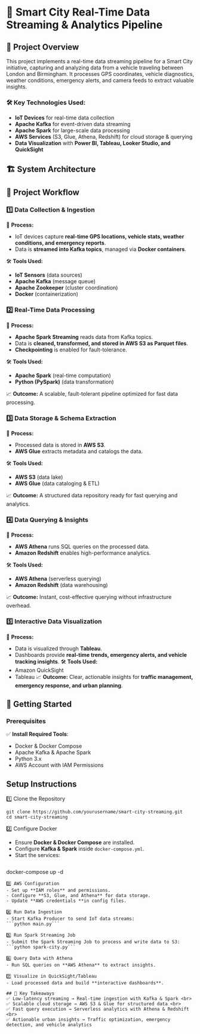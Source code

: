 # 🚀 Smart City Real-Time Data Streaming & Analytics Pipeline

## 📌 **Project Overview**

This project implements a real-time data streaming pipeline for a Smart City initiative, capturing and analyzing data from a vehicle traveling between London and Birmingham. It processes GPS coordinates, vehicle diagnostics, weather conditions, emergency alerts, and camera feeds to extract valuable insights.

### 🛠 Key Technologies Used:
- **IoT Devices** for real-time data collection
- **Apache Kafka** for event-driven data streaming
- **Apache Spark** for large-scale data processing
- **AWS Services** (S3, Glue, Athena, Redshift) for cloud storage & querying
- **Data Visualization** with **Power BI, Tableau, Looker Studio, and QuickSight**

## 🏗️ **System Architecture**


## 📂 **Project Workflow**

### 1️⃣ Data Collection & Ingestion
📌 **Process:**
- IoT devices capture **real-time GPS locations, vehicle stats, weather conditions, and emergency reports**.
- Data is **streamed into Kafka topics**, managed via **Docker containers**.

🛠 **Tools Used:**
- **IoT Sensors** (data sources)
- **Apache Kafka** (message queue)
- **Apache Zookeeper** (cluster coordination)
- **Docker** (containerization)

### 2️⃣ Real-Time Data Processing
📌 **Process:**
- **Apache Spark Streaming** reads data from Kafka topics.
- Data is **cleaned, transformed, and stored in AWS S3 as Parquet files**.
- **Checkpointing** is enabled for fault-tolerance.

🛠 **Tools Used:**
- **Apache Spark** (real-time computation)
- **Python (PySpark)** (data transformation)

📈 **Outcome:** A scalable, fault-tolerant pipeline optimized for fast data processing.

### 3️⃣ Data Storage & Schema Extraction
📌 **Process:**
- Processed data is stored in **AWS S3**.
- **AWS Glue** extracts metadata and catalogs the data.

🛠 **Tools Used:**
- **AWS S3** (data lake)
- **AWS Glue** (data cataloging & ETL)

📈 **Outcome:** A structured data repository ready for fast querying and analytics.

### 4️⃣ Data Querying & Insights
📌 **Process:**
- **AWS Athena** runs SQL queries on the processed data.
- **Amazon Redshift** enables high-performance analytics.

🛠 **Tools Used:**
- **AWS Athena** (serverless querying)
- **Amazon Redshift** (data warehousing)

📈 **Outcome:** Instant, cost-effective querying without infrastructure overhead.

### 5️⃣ Interactive Data Visualization
📌 **Process:**
- Data is visualized through **Tableau**.
- Dashboards provide **real-time trends, emergency alerts, and vehicle tracking insights**.
🛠 **Tools Used:**
- Amazon QuickSight
- Tableau
📈 **Outcome:** Clear, actionable insights for **traffic management, emergency response, and urban planning**.

## 🚀 **Getting Started**

### Prerequisites
✅ **Install Required Tools**:
- Docker & Docker Compose
- Apache Kafka & Apache Spark
- Python 3.x
- AWS Account with IAM Permissions

## **Setup Instructions**

1️⃣ Clone the Repository
```
git clone https://github.com/yourusername/smart-city-streaming.git
cd smart-city-streaming
```
2️⃣ Configure Docker
- Ensure **Docker & Docker Compose** are installed.
- Configure **Kafka & Spark** inside ```docker-compose.yml```.
- Start the services:
  ```
docker-compose up -d
  ```
3️⃣ AWS Configuration
- Set up **IAM roles** and permissions.
- Configure **S3, Glue, and Athena** for data storage.
- Update **AWS credentials **in config files.

4️⃣ Run Data Ingestion
- Start Kafka Producer to send IoT data streams:
```python main.py```

5️⃣ Run Spark Streaming Job
- Submit the Spark Streaming Job to process and write data to S3:
```python spark-city.py```

6️⃣ Query Data with Athena
- Run SQL queries on **AWS Athena** to extract insights.

7️⃣ Visualize in QuickSight/Tableau
- Load processed data and build **interactive dashboards**.

## 🎯 Key Takeaways
✅ Low-latency streaming → Real-time ingestion with Kafka & Spark <br>
✅ Scalable cloud storage → AWS S3 & Glue for structured data <br>
✅ Fast query execution → Serverless analytics with Athena & Redshift <br>
✅ Actionable urban insights → Traffic optimization, emergency detection, and vehicle analytics





